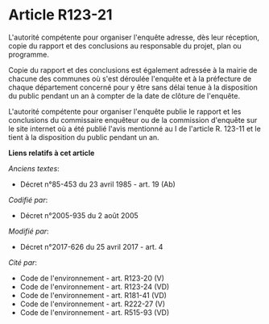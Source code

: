 # Article R123-21

L'autorité compétente pour organiser l'enquête adresse, dès leur réception, copie du rapport et des conclusions au
responsable du projet, plan ou programme.

Copie du rapport et des conclusions est également adressée à la mairie de chacune des communes où s'est déroulée l'enquête et
à la préfecture de chaque département concerné pour y être sans délai tenue à la disposition du public pendant un an à
compter de la date de clôture de l'enquête.

L'autorité compétente pour organiser l'enquête publie le rapport et les conclusions du commissaire enquêteur ou de la
commission d'enquête sur le site internet où a été publié l'avis mentionné au I de l'article R. 123-11 et le tient à la
disposition du public pendant un an.

**Liens relatifs à cet article**

_Anciens textes_:

  - Décret n°85-453 du 23 avril 1985 - art. 19 (Ab)

_Codifié par_:

  - Décret n°2005-935 du 2 août 2005

_Modifié par_:

  - Décret n°2017-626 du 25 avril 2017 - art. 4

_Cité par_:

  - Code de l'environnement - art. R123-20 (V)
  - Code de l'environnement - art. R123-24 (VD)
  - Code de l'environnement - art. R181-41 (VD)
  - Code de l'environnement - art. R222-27 (V)
  - Code de l'environnement - art. R515-93 (VD)
